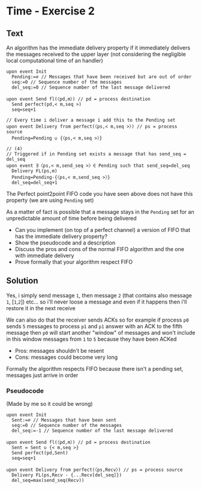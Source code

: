 # Time - Exercise 2

## Text

An algorithm has the immediate delivery property if it immediately delivers the messages received to the upper layer (not considering the negligible local computational time of an handler)

```
upon event Init
  Pending:=∅ // Messages that have been received but are out of order
  seq:=0 // Sequence number of the messages
  del_seq:=0 // Sequence number of the last message delivered

upon event Send fl(〈pd,m〉) // pd = process destination
  Send perfect(pd,< m,seq >)
  seq=seq+1
  
// Every time i deliver a message i add this to the Pending set
upon event Delivery from perfect(〈ps,< m,seq >〉) // ps = process source
  Pending=Pending ∪ {〈ps,< m,seq >〉}

// (4)
// Triggered if in Pending set exists a message that has send_seq = del_seq
upon event ∃〈ps,< m,send_seq >〉∈ Pending such that send_seq=del_seq
  Delivery FL(ps,m) 
  Pending=Pending-{〈ps,< m,send_seq >〉}
  del_seq=del_seq+1
```

The Perfect point2point FIFO code you have seen above does not have this property (we are using `Pending` set)

As a matter of fact is possible that a message stays in the `Pending` set for an unpredictable amount of time before being delivered
- Can you implement (on top of a perfect channel) a version of FIFO that has the immediate delivery property?
- Show the pseudocode and a description
- Discuss the pros and cons of the normal FIFO algorithm and the one with immediate delivery
- Prove formally that your algorithm respect FIFO

## Solution

Yes, i simply send message `1`, then message `2` (that contains also message `1`, [`1`,`2`]) etc... so i'll never loose a message and even if it happens then i'll restore it in the next receive

We can also do that the receiver sends ACKs so for example if process `p0` sends `5` messages to process `p1` and `p1` answer with an ACK to the fifth message then `p0` will start another "window" of messages and won't include in this window messages from `1` to `5` because they have been ACKed

- Pros: messages shouldn't be resent
- Cons: messages could become very long

Formally the algorithm respects FIFO because there isn't a pending set, messages just arrive in order

### Pseudocode

(Made by me so it could be wrong)

```
upon event Init
  Sent:=∅ // Messages that have been sent
  seq:=0 // Sequence number of the messages
  del_seq:=-1 // Sequence number of the last message delivered

upon event Send fl(〈pd,m〉) // pd = process destination
  Sent = Sent ∪ {< m,seq >}
  Send perfect(pd,Sent)
  seq=seq+1
  
upon event Delivery from perfect(〈ps,Recv〉) // ps = process source
  Delivery FL(ps,Recv - {...Recv[del_seq]})
  del_seq=max(send_seq(Recv))
```